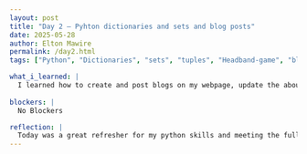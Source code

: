 ```yaml
---
layout: post
title: "Day 2 – Pyhton dictionaries and sets and blog posts"
date: 2025-05-28
author: Elton Mawire
permalink: /day2.html
tags: ["Python", "Dictionaries", "sets", "tuples", "Headband-game", "blog posts", "about"]

what_i_learned: |
  I learned how to create and post blogs on my webpage, update the about me page, and debugging. Had a refresher class in Python102 which focused on dictionaries and sets. Played a guessing game to refresh. Also met the entire team today including fuculty!
  
blockers: |
  No Blockers

reflection: |
  Today was a great refresher for my python skills and meeting the full team including fuculty gave me a beter idea of the project and expectations. I realized that I will be using statistics, python, and satelite data during the duration of the project. With my current skills, the team re-assured us that we will be helped in catching up to speed with all necessary concepts!
---
```

